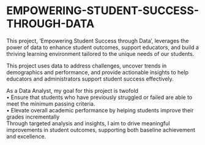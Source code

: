 # EMPOWERING-STUDENT-SUCCESS-THROUGH-DATA
This project, ‘Empowering Student Success through Data’, leverages the power of data to enhance student outcomes, support educators, and build a thriving learning environment tailored to the unique needs of our students.

This project uses data to address challenges, uncover trends in demographics and performance, and provide actionable insights to help educators and administrators support student success effectively.<br>

As a Data Analyst, my goal for this project is twofold<br>
•	Ensure that students who have previously struggled or failed are able to meet the minimum passing criteria.<br>
•	Elevate overall academic performance by helping students improve their grades incrementally<br>
Through targeted analysis and insights, I aim to drive meaningful improvements in student outcomes, supporting both baseline achievement and excellence.
